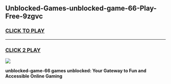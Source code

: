 
## Unblocked-Games-unblocked-game-66-Play-Free-9zgvc
<h3>
<a href="https://premium76.site?title=unblocked-game-66&ref=20M">CLICK TO PLAY</a></h3>
<hr>

<h3>
<a href="https://premium76.site?title=unblocked-game-66&ref=20M">CLICK 2 PLAY</a>
  
</h3>

<a href="https://premium76.site?title=unblocked-game-66&ref=19M"><img src="https://clearcache.store/games.png"></a>


**unblocked-game-66 games unblocked: Your Gateway to Fun and Accessible Online Gaming**
